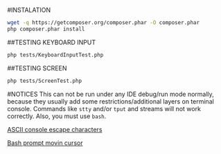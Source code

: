 #INSTALATION
```bash
wget -q https://getcomposer.org/composer.phar -O composer.phar
php composer.phar install
```
##TESTING KEYBOARD INPUT
```bash
php tests/KeyboardInputTest.php
```
##TESTING SCREEN
```bash
php tests/ScreenTest.php
```
#NOTICES
This can not be run under any IDE debug/run mode normally, because they usually add some restrictions/additional layers on terminal console. Commands like `stty` and/or `tput` and streams will not work correctly. Also, you must use `bash`.

[ASCII console escape characters](https://en.wikipedia.org/wiki/ASCII)

[Bash prompt movin cursor](http://www.tldp.org/HOWTO/Bash-Prompt-HOWTO/x361.html)
